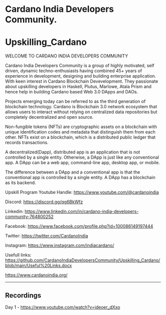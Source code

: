 # Cardano India Developers Community.
# Upskilling_Cardano
WELCOME TO CARDANO INDIA DEVELOPERS COMMUNITY

Cardano India Developers Community is a group of highly motivated, self driven, dynamic techno-enthusiasts having combined 45+ years of experience in development, designing and building enterprise application. With keen interest in Cardano Blockchain Devevelopment. They passionate about upskilling developers in Haskell, Plutus, Marlowe, Atala Prism and hence help in building Cardano based Web 3.0 DApps and DAOs.

Projects emerging today can be referred to as the third generation of blockchain technology. Cardano is Blockchain 3.0 network ecosystem that allows users to interact without relying on centralized data repositories but completely decentralized and open source.

Non-fungible tokens (NFTs) are cryptographic assets on a blockchain with unique identification codes and metadata that distinguish them from each other. NFTs exist on a blockchain, which is a distributed public ledger that records transactions. 

A decentralized(Dapp), distributed app is an application that is not controlled by a single entity. Otherwise, a DApp is just like any conventional app. A DApp can be a web app, command-line app, desktop app, or mobile.

The difference between a DApp and a conventional app is that the conventional app is controlled by a single entity. A DApp has a blockchain as its backend.

Upskill Program Youtube Handle:
https://www.youtube.com/@cardanoindia


Discord: https://discord.gg/qg6BkWfz

Linkedin: https://www.linkedin.com/in/cardano-india-developers-community-764800252

Facebook: https://www.facebook.com/profile.php?id=100086149197444

Twitter: https://twitter.com/CardanoIndia

Instagram: https://www.instagram.com/indiacardano/

Usefull links: https://github.com/CardanoIndiaDevelopersCommunity/Upskilling_Cardano/blob/main/Useful%20Links.docx

https://www.cardanoindia.org/

-------------------------------------------------------
Recordings
-------------------------------------------------------

Day 1 - https://www.youtube.com/watch?v=jdeoer_dXxo
